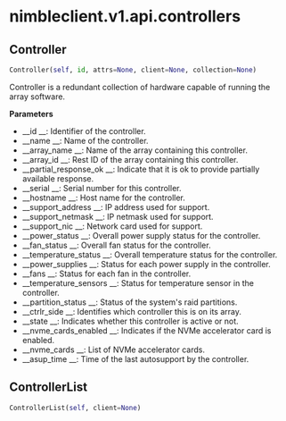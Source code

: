 
# nimbleclient.v1.api.controllers


## Controller
```python
Controller(self, id, attrs=None, client=None, collection=None)
```
Controller is a redundant collection of hardware capable of running the array software.

__Parameters__

- __id                  __: Identifier of the controller.
- __name                __: Name of the controller.
- __array_name          __: Name of the array containing this controller.
- __array_id            __: Rest ID of the array containing this controller.
- __partial_response_ok __: Indicate that it is ok to provide partially available response.
- __serial              __: Serial number for this controller.
- __hostname            __: Host name for the controller.
- __support_address     __: IP address used for support.
- __support_netmask     __: IP netmask used for support.
- __support_nic         __: Network card used for support.
- __power_status        __: Overall power supply status for the controller.
- __fan_status          __: Overall fan status for the controller.
- __temperature_status  __: Overall temperature status for the controller.
- __power_supplies      __: Status for each power supply in the controller.
- __fans                __: Status for each fan in the controller.
- __temperature_sensors __: Status for temperature sensor in the controller.
- __partition_status    __: Status of the system's raid partitions.
- __ctrlr_side          __: Identifies which controller this is on its array.
- __state               __: Indicates whether this controller is active or not.
- __nvme_cards_enabled  __: Indicates if the NVMe accelerator card is enabled.
- __nvme_cards          __: List of NVMe accelerator cards.
- __asup_time           __: Time of the last autosupport by the controller.


## ControllerList
```python
ControllerList(self, client=None)
```

